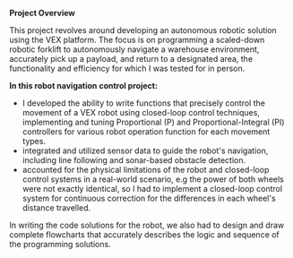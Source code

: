 **Project Overview**

This project revolves around developing an autonomous robotic solution using the VEX platform. The focus is on programming a scaled-down robotic forklift to autonomously navigate a warehouse environment, accurately pick up a payload, and return to a designated area, the functionality and efficiency for which I was tested for in person.

**In this robot navigation control project:**

- I developed the ability to write functions that precisely control the movement of a VEX robot using closed-loop control techniques, implementing and tuning Proportional (P) and Proportional-Integral (PI) controllers for various robot operation function for each movement types.
- integrated and utilized sensor data to guide the robot's navigation, including line following and sonar-based obstacle detection.
- accounted for the physical limitations of the robot and closed-loop control systems in a real-world scenario, e.g the power of both wheels were not exactly identical, so I had to implement a closed-loop control system for continuous correction for the differences in each wheel's distance travelled.

In writing the code solutions for the robot, we also had to design and draw complete flowcharts that accurately describes the logic and sequence of the programming solutions. 
